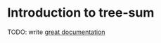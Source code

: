# Introduction to tree-sum

TODO: write [great documentation](http://jacobian.org/writing/what-to-write/)
